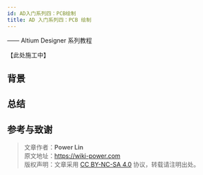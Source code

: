 ```yaml
---
id: AD入门系列四：PCB绘制
title: AD 入门系列四：PCB 绘制
---
```


—— Altium Designer 系列教程

【此处施工中】

## 背景

## 总结

## 参考与致谢



> 文章作者：**Power Lin**  
> 原文地址：<https://wiki-power.com>  
> 版权声明：文章采用 [CC BY-NC-SA 4.0](https://creativecommons.org/licenses/by/4.0/deed.zh) 协议，转载请注明出处。
